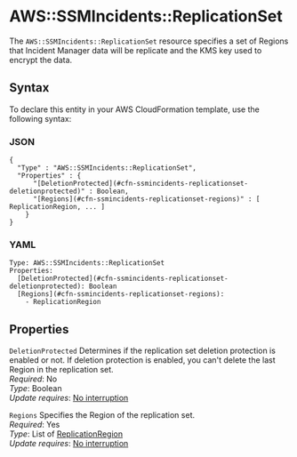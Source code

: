 # AWS::SSMIncidents::ReplicationSet<a name="aws-resource-ssmincidents-replicationset"></a>

The `AWS::SSMIncidents::ReplicationSet` resource specifies a set of Regions that Incident Manager data will be replicate and the KMS key used to encrypt the data\.

## Syntax<a name="aws-resource-ssmincidents-replicationset-syntax"></a>

To declare this entity in your AWS CloudFormation template, use the following syntax:

### JSON<a name="aws-resource-ssmincidents-replicationset-syntax.json"></a>

```
{
  "Type" : "AWS::SSMIncidents::ReplicationSet",
  "Properties" : {
      "[DeletionProtected](#cfn-ssmincidents-replicationset-deletionprotected)" : Boolean,
      "[Regions](#cfn-ssmincidents-replicationset-regions)" : [ ReplicationRegion, ... ]
    }
}
```

### YAML<a name="aws-resource-ssmincidents-replicationset-syntax.yaml"></a>

```
Type: AWS::SSMIncidents::ReplicationSet
Properties: 
  [DeletionProtected](#cfn-ssmincidents-replicationset-deletionprotected): Boolean
  [Regions](#cfn-ssmincidents-replicationset-regions): 
    - ReplicationRegion
```

## Properties<a name="aws-resource-ssmincidents-replicationset-properties"></a>

`DeletionProtected`  <a name="cfn-ssmincidents-replicationset-deletionprotected"></a>
Determines if the replication set deletion protection is enabled or not\. If deletion protection is enabled, you can't delete the last Region in the replication set\.  
*Required*: No  
*Type*: Boolean  
*Update requires*: [No interruption](https://docs.aws.amazon.com/AWSCloudFormation/latest/UserGuide/using-cfn-updating-stacks-update-behaviors.html#update-no-interrupt)

`Regions`  <a name="cfn-ssmincidents-replicationset-regions"></a>
Specifies the Region of the replication set\.  
*Required*: Yes  
*Type*: List of [ReplicationRegion](aws-properties-ssmincidents-replicationset-replicationregion.md)  
*Update requires*: [No interruption](https://docs.aws.amazon.com/AWSCloudFormation/latest/UserGuide/using-cfn-updating-stacks-update-behaviors.html#update-no-interrupt)